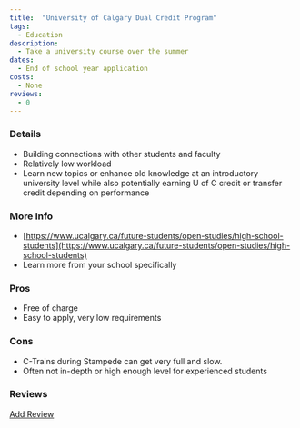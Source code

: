 ```yaml
---
title:  "University of Calgary Dual Credit Program"
tags: 
  - Education
description:
  - Take a university course over the summer
dates:
  - End of school year application
costs:
  - None
reviews:
  - 0
---
```


### Details
- Building connections with other students and faculty
- Relatively low workload
- Learn new topics or enhance old knowledge at an introductory university level while also potentially earning U of C credit or transfer credit depending on performance

### More Info
- [https://www.ucalgary.ca/future-students/open-studies/high-school-students](https://www.ucalgary.ca/future-students/open-studies/high-school-students)
- Learn more from your school specifically

### Pros
- Free of charge
- Easy to apply, very low requirements

### Cons
- C-Trains during Stampede can get very full and slow.
- Often not in-depth or high enough level for experienced students

### Reviews
<div markdown="0"><a href="{{site.baseurl}}/contact" class="btn">Add Review</a></div>